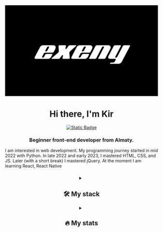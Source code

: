 <br clear="both">

<div align="center">
  <a href="https://t.me/e_xeny" target="_blank">
    <img height="300" width="600" src="https://github.com/exeny/exeny/blob/main/assets/exeny-poster.png?raw=true"  />
  </a>
</div>

###

<h1 align="center">Hi there, I'm Kir</h1>


<div align="center">
  <a href="https://t.me/e_xeny" target="_blank">
    <img alt="Static Badge" src="https://img.shields.io/badge/Telegram-000000.svg?style=for-the-badge&logo=telegram&logoColor=white" style="width: 120px">
  </a>
</div>

###

<h3 align="center">Beginner front-end developer from Almaty.
  <br/></h3>I am interested in web development. My programming journey started in mid 2022 with Python. In late 2022 and early 2023, I mastered HTML, CSS, and JS. Later (with a short break) I mastered jQuery. At the moment I am learning React, React Native</p> 

###


###
<details align="center">
  <summary><h2><b>🛠 My stack</b></h2></summary>
  <p>
  <img src="https://cdn.jsdelivr.net/gh/devicons/devicon/icons/javascript/javascript-original.svg" height="40" alt="javascript logo"  />
  <img width="12" />
  <img src="https://cdn.jsdelivr.net/gh/devicons/devicon/icons/html5/html5-original.svg" height="40" alt="html5 logo"  />
  <img width="12" />
  <img src="https://cdn.jsdelivr.net/gh/devicons/devicon/icons/css3/css3-original.svg" height="40" alt="css3 logo"  />
  <img width="12" />
  <img src="https://cdn.jsdelivr.net/gh/devicons/devicon/icons/jquery/jquery-original.svg" height="40" alt="react logo"  />
  <img width="12" />
  <img src="https://cdn.jsdelivr.net/gh/devicons/devicon/icons/react/react-original.svg" height="40" alt="react logo"  />
  <img width="12" />
  <img src="https://cdn.jsdelivr.net/gh/devicons/devicon/icons/python/python-original.svg" height="40" alt="react logo"  />
    <br>
  </p>
</details>

<details align="center">
  <summary><h2><b>🔥 My stats</b></h2></summary>
  <p>
<div align="center">
  <img src="https://streak-stats.demolab.com?user=exeny&locale=en&mode=daily&theme=dark&hide_border=false&border_radius=5&order=3" height="220" alt="streak graph"  />
</div>

###

<div align="center">
  <img src="https://github-readme-stats.vercel.app/api?username=exeny&hide_title=false&hide_rank=false&show_icons=true&include_all_commits=true&count_private=true&disable_animations=false&theme=dracula&locale=en&hide_border=false&order=1" height="140" alt="stats graph"  />
  <img src="https://github-readme-stats.vercel.app/api/top-langs?username=exeny&locale=en&hide_title=false&layout=compact&card_width=320&langs_count=5&theme=dracula&hide_border=false&order=2" height="140" alt="languages graph"  />
</div>
    <br>
  </p>
</details>

